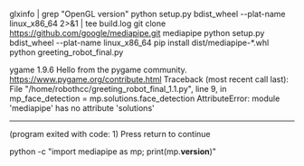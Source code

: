 glxinfo | grep "OpenGL version"
python setup.py bdist_wheel --plat-name linux_x86_64 2>&1 | tee build.log
git clone https://github.com/google/mediapipe.git mediapipe
python setup.py bdist_wheel --plat-name linux_x86_64
pip install dist/mediapipe-*.whl
python greeting_robot_final.py


ygame 1.9.6
Hello from the pygame community. https://www.pygame.org/contribute.html
Traceback (most recent call last):
  File "/home/robothcc/greeting_robot_final_1.1.py", line 9, in <module>
    mp_face_detection = mp.solutions.face_detection
AttributeError: module 'mediapipe' has no attribute 'solutions'


------------------
(program exited with code: 1)
Press return to continue

python -c "import mediapipe as mp; print(mp.__version__)"
